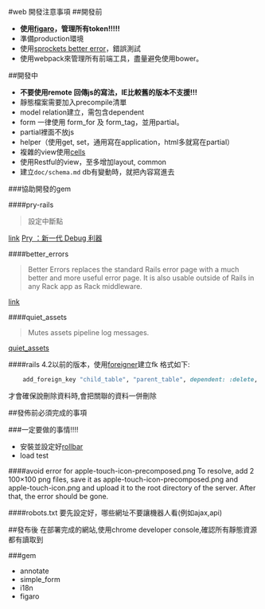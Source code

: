 #web 開發注意事項
##開發前
* **使用[figaro](https://github.com/laserlemon/figaro)，管理所有token!!!!!**
* 準備production環境
* 使用[sprockets better error](sprockets_better_errors)，錯誤測試
* 使用webpack來管理所有前端工具，盡量避免使用bower。

##開發中
* **不要使用remote 回傳js的寫法，IE比較舊的版本不支援!!!**
* 靜態檔案需要加入precompile清單
* model relation建立，需包含dependent
* form 一律使用 form_for 及 form_tag，並用partial。
* partial裡面不放js
* helper（使用get, set，通用寫在application，html多就寫在partial）
* 複雜的view使用[cells](https://github.com/apotonick/cells)
* 使用Restful的view，至多增加layout, common
* 建立`doc/schema.md` db有變動時，就把內容寫進去

###協助開發的gem

####pry-rails
>設定中斷點

[link](https://github.com/rweng/pry-rails)
[Pry ：新一代 Debug 利器](http://blog.xdite.net/posts/2012/08/13/pry-the-new-debugger)

####better_errors
>Better Errors replaces the standard Rails error page with a much better and more useful error page. It is also usable outside of Rails in any Rack app as Rack middleware.

[link](https://github.com/charliesome/better_errors)

####quiet_assets
>Mutes assets pipeline log messages.

[quiet_assets](https://github.com/evrone/quiet_assets)


####rails 4.2以前的版本，使用[foreigner](https://github.com/matthuhiggins/foreigner)建立fk
格式如下:
```rb
    add_foreign_key "child_table", "parent_table", dependent: :delete, name: "child_xxx_id_fk"
```

才會確保說刪除資料時,會把關聯的資料一併刪除


##發佈前必須完成的事項

###一定要做的事情!!!!
* 安裝並設定好[rollbar](https://rollbar.com/)
* load test

####avoid error for apple-touch-icon-precomposed.png
To resolve, add 2 100×100 png files, save it as apple-touch-icon-precomposed.png and apple-touch-icon.png and upload it to the root directory of the server. After that, the error should be gone.

####robots.txt
要先設定好，哪些網址不要讓機器人看(例如ajax,api)

##發布後
在部署完成的網站,使用chrome developer console,確認所有靜態資源都有讀取到

###gem
* annotate
* simple_form
* i18n
* figaro
